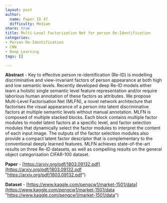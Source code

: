 ```yaml
---
layout: post
author:
  name: Paper ID 47
  difficulty: Medium
share: true
title: Multi-Level Factorization Net for person Re-Identification
categories:
- Person Re-Identification
- CNN
- Deep Learning
tags: []

---
```

**Abstract** - Key to effective person re-identification (Re-ID) is modelling discriminative and view-invariant factors of person appearance at both high and low semantic levels. Recently developed deep Re-ID models either learn a holistic single semantic level feature representation and/or require laborious human annotation of these factors as attributes. We propose Multi-Level Factorisation Net (MLFN), a novel network architecture that factorises the visual appearance of a person into latent discriminative factors at multiple semantic levels without manual annotation. MLFN is composed of multiple stacked blocks. Each block contains multiple factor modules to model latent factors at a specific level, and factor selection modules that dynamically select the factor modules to interpret the content of each input image. The outputs of the factor selection modules also provide a compact latent factor descriptor that is complementary to the conventional deeply learned features. MLFN achieves state-of-the-art results on three Re-ID datasets, as well as compelling results on the general object categorisation CIFAR-100 dataset. 

**Paper** - [https://arxiv.org/pdf/1803.09132.pdf](https://arxiv.org/pdf/1803.09132.pdf "https://arxiv.org/pdf/1803.09132.pdf") 

**Dataset** - [https://www.kaggle.com/pengcw1/market-1501/data](https://www.kaggle.com/pengcw1/market-1501/data "https://www.kaggle.com/pengcw1/market-1501/data")